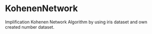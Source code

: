 # KohenenNetwork
Implification Kohenen Network Algorithm by using iris dataset and own created number dataset.
